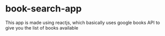 # book-search-app
This app is made using reactjs, which basically uses google books API to give you the list of books available
